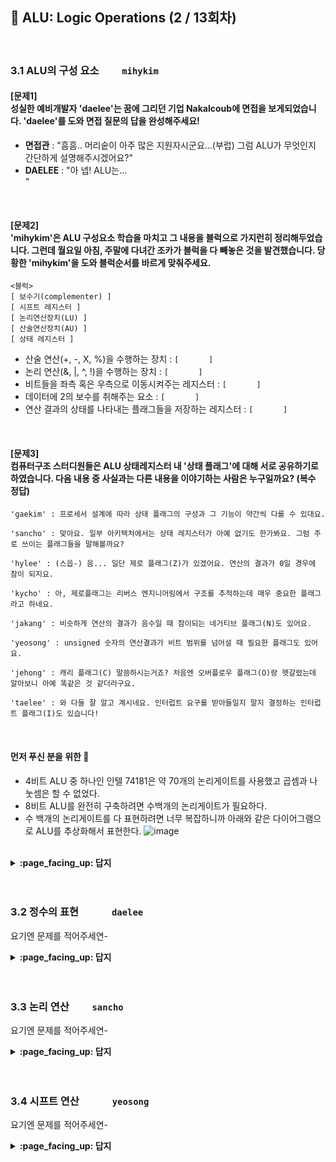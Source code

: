 ## 🦄 ALU: Logic Operations (2 / 13회차)
<br>

### 3.1 ALU의 구성 요소　　	`mihykim`
#### [문제1]<br>성실한 예비개발자 'daelee'는 꿈에 그리던 기업 Nakalcoub에 면접을 보게되었습니다. 'daelee'를 도와 면접 질문의 답을 완성해주세요!
- __면접관__ : "흠흠.. 머리숱이 아주 많은 지원자시군요...(부럽) 그럼 ALU가 무엇인지 간단하게 설명해주시겠어요?"
- __DAELEE__ : "아 넵! ALU는... `　　　　　　　　　　　　　　　　　　　 　　　　　　　　　　　　　　　 　　　`"
<br>

#### [문제2]<br>'mihykim'은 ALU 구성요소 학습을 마치고 그 내용을 블럭으로 가지런히 정리해두었습니다. 그런데 월요일 아침, 주말에 다녀간 조카가 블럭을 다 빼놓은 것을 발견했습니다. 당황한 'mihykim'을 도와 블럭순서를 바르게 맞춰주세요.
```
<블럭>
[ 보수기(complementer) ]
[ 시프트 레지스터 ]
[ 논리연산장치(LU) ]
[ 산술연산장치(AU) ]
[ 상태 레지스터 ]
```
- 산술 연산(+, -, X, %)을 수행하는 장치 : `[　　　　]`
- 논리 연산(&, |, ^, !)을 수행하는 장치 : `[　　　　]`
- 비트들을 좌측 혹은 우측으로 이동시켜주는 레지스터 :  `[　　　　]`
- 데이터에 2의 보수를 취해주는 요소 : `[　　　　]`
- 연산 결과의 상태를 나타내는 플래그들을 저장하는 레지스터 :  `[　　　　]`
<br>

#### [문제3]<br>컴퓨터구조 스터디원들은 ALU 상태레지스터 내 '상태 플래그'에 대해 서로 공유하기로 하였습니다. 다음 내용 중 사실과는 다른 내용을 이야기하는 사람은 누구일까요? (복수 정답)
```
'gaekim' : 프로세서 설계에 따라 상태 플래그의 구성과 그 기능이 약간씩 다를 수 있대요.

'sancho' : 맞아요. 일부 아키텍처에서는 상태 레지스터가 아예 없기도 한가봐요. 그럼 주로 쓰이는 플래그들을 말해볼까요?

'hylee' : (스읍-) 음... 일단 제로 플래그(Z)가 있겠어요. 연산의 결과가 0일 경우에 참이 되지요.

'kycho' : 아, 제로플래그는 리버스 엔지니어링에서 구조를 추적하는데 매우 중요한 플래그라고 하네요.

'jakang' : 비슷하게 연산의 결과가 음수일 때 참이되는 네거티브 플래그(N)도 있어요.

'yeosong' : unsigned 숫자의 연산결과가 비트 범위를 넘어설 때 필요한 플래그도 있어요.

'jehong' : 캐리 플래그(C) 말씀하시는거죠? 처음엔 오버플로우 플래그(O)랑 헷갈렸는데 알아보니 아예 똑같은 것 같더라구요.

'taelee' : 와 다들 잘 알고 계시네요. 인터럽트 요구를 받아들일지 말지 결정하는 인터럽트 플래그(I)도 있습니다!
```
<br>

#### 먼저 푸신 분을 위한 🍪
- 4비트 ALU 중 하나인 인텔 74181은 약 70개의 논리게이트를 사용했고 곱셈과 나눗셈은 할 수 없었다.
- 8비트 ALU를 완전히 구축하려면 수백개의 논리게이트가 필요하다.
- 수 백개의 논리게이트를 다 표현하려면 너무 복잡하니까 아래와 같은 다이어그램으로 ALU를 추상화해서 표현한다.
![image](https://user-images.githubusercontent.com/60066472/100407924-12ee1380-30ad-11eb-8b19-a272f00714fd.png)
<br>

<details>
<summary> <b> :page_facing_up: 답지 </b>  </summary><br>
  
### 3.1 ALU의 구성 요소　　	`mihykim`
#### [문제1]<br>성실한 예비개발자 'daelee'는 꿈에 그리던 기업 Nakalcoub에 면접을 보게되었습니다. 'daelee'를 도와 면접 질문의 답을 완성해주세요!
- __면접관__ : "흠흠.. 머리숱이 아주 많은 지원자시군요...(부럽) 그럼 ALU가 무엇인지 간단하게 설명해주시겠어요?"
- __DAELEE__ : "아 넵! ALU는 CPU의 주요 구성요소 중 하나로, Arithmetic Logic Unit이라는 이름 그대로 산술논리연산장치를 말합니다.
덧셈뺄셈과 같은 산술연산과 AND, OR와 같은 논리연산을 수행하는 핵심적인 회로입니다."
<br>

#### [문제2]<br>'mihykim'은 ALU 구성요소 학습을 마치고 그 내용을 블럭으로 가지런히 정리해두었습니다. 그런데 월요일 아침, 주말에 다녀간 조카가 블럭을 다 빼놓은 것을 발견했습니다. 당황한 'mihykim'을 도와 블럭순서를 바르게 맞춰주세요.
- 산술 연산(+, -, X, %)을 수행하는 장치 : `[ 산술연산장치(AU) ]`
- 논리 연산(&, |, ^, !)을 수행하는 장치 : `[ 논리연산장치(LU) ]`
- 비트들을 좌측 혹은 우측으로 이동시켜주는 레지스터 :  `[ 시프트 레지스터 ]`
- 데이터에 2의 보수를 취해주는 요소 : `[ 보수기(complementer) ]`
- 연산 결과의 상태를 나타내는 플래그들을 저장하는 레지스터 :  `[ 상태 레지스터 ]`
<br>

#### [문제3]<br>컴퓨터구조 스터디원들은 ALU 상태레지스터 내 '상태 플래그'에 대해 서로 공유하기로 하였습니다. 다음 내용 중 사실과는 다른 내용을 이야기하는 사람은 누구일까요? (복수 정답)
```
'gaekim' : 프로세서 설계에 따라 상태 플래그의 구성과 그 기능이 약간씩 다를 수 있대요.
'sancho' : 맞아요. 일부 아키텍처에서는 상태 레지스터가 아예 없기도 한가봐요. 그럼 주로 쓰이는 플래그들을 말해볼까요?
'hylee' : (스읍-) 음... 일단 제로 플래그(Z)가 있겠어요. 연산의 결과가 0일 경우에 참이 되지요.
'kycho' : 아, 제로플래그는 리버스 엔지니어링에서 구조를 추적하는데 매우 중요한 플래그라고 하네요.
'jakang' : 비슷하게 연산의 결과가 음수일 때 참이되는 네거티브 플래그(N)도 있어요.
'yeosong' : unsigned 숫자의 연산결과가 비트 범위를 넘어설 때 필요한 플래그도 있어요.
'jehong' : 캐리 플래그(C) 말씀하시는거죠? 처음엔 오버플로우 플래그(O)랑 헷갈렸는데 알아보니 아예 똑같은 것 같더라구요.
'taelee' : 와 다들 잘 알고 계시네요. 인터럽트 요구를 받아들일지 말지 결정하는 인터럽트 플래그(I)도 있습니다!
```
<br>

</details>
<br><br>

### 3.2 정수의 표현　　　	`daelee`

요기엔 문제를 적어주세연-

<details>
<summary> <b> :page_facing_up: 답지 </b>  </summary><br>
  
답지의 구성은<br>
문제와 동일하게 부탁드려연-

</details>
<br><br>

### 3.3 논리 연산　　	`sancho`

요기엔 문제를 적어주세연-

<details>
<summary> <b> :page_facing_up: 답지 </b>  </summary><br>
  
답지의 구성은<br>
문제와 동일하게 부탁드려연-

</details>
<br><br>

### 3.4 시프트 연산　　　	`yeosong`

요기엔 문제를 적어주세연-

<details>
<summary> <b> :page_facing_up: 답지 </b>  </summary><br>
  
답지의 구성은<br>
문제와 동일하게 부탁드려연-

</details>
<br><br>
